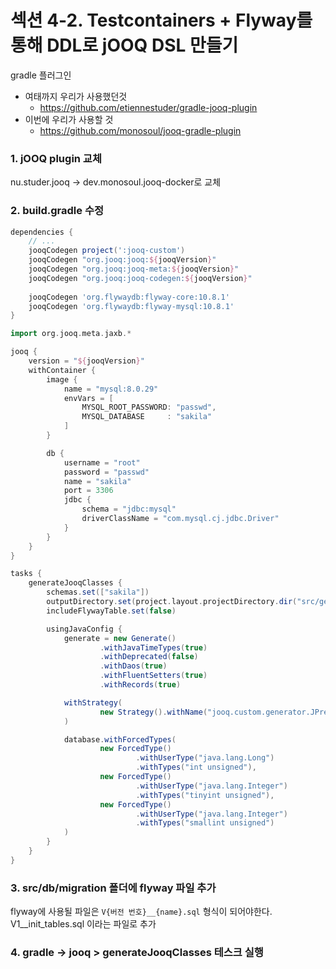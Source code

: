 # 섹션 4-2. Testcontainers + Flyway를 통해 DDL로 jOOQ DSL 만들기

gradle 플러그인
- 여태까지 우리가 사용했던것
  - https://github.com/etiennestuder/gradle-jooq-plugin
- 이번에 우리가 사용할 것
  - https://github.com/monosoul/jooq-gradle-plugin
### 1. jOOQ plugin 교체

nu.studer.jooq -> dev.monosoul.jooq-docker로 교체

### 2. build.gradle 수정
```groovy
dependencies {
    // ...
    jooqCodegen project(':jooq-custom')
    jooqCodegen "org.jooq:jooq:${jooqVersion}"
    jooqCodegen "org.jooq:jooq-meta:${jooqVersion}"
    jooqCodegen "org.jooq:jooq-codegen:${jooqVersion}"
    
    jooqCodegen 'org.flywaydb:flyway-core:10.8.1'
    jooqCodegen 'org.flywaydb:flyway-mysql:10.8.1'
}
```

```groovy
import org.jooq.meta.jaxb.*

jooq {
    version = "${jooqVersion}"
    withContainer {
        image {
            name = "mysql:8.0.29"
            envVars = [
                MYSQL_ROOT_PASSWORD: "passwd",
                MYSQL_DATABASE     : "sakila"
            ]
        }

        db {
            username = "root"
            password = "passwd"
            name = "sakila"
            port = 3306
            jdbc {
                schema = "jdbc:mysql"
                driverClassName = "com.mysql.cj.jdbc.Driver"
            }
        }
    }
}

tasks {
    generateJooqClasses {
        schemas.set(["sakila"])
        outputDirectory.set(project.layout.projectDirectory.dir("src/generated"))
        includeFlywayTable.set(false)

        usingJavaConfig {
            generate = new Generate()
                    .withJavaTimeTypes(true)
                    .withDeprecated(false)
                    .withDaos(true)
                    .withFluentSetters(true)
                    .withRecords(true)

            withStrategy(
                    new Strategy().withName("jooq.custom.generator.JPrefixGeneratorStrategy")
            )

            database.withForcedTypes(
                    new ForcedType()
                            .withUserType("java.lang.Long")
                            .withTypes("int unsigned"),
                    new ForcedType()
                            .withUserType("java.lang.Integer")
                            .withTypes("tinyint unsigned"),
                    new ForcedType()
                            .withUserType("java.lang.Integer")
                            .withTypes("smallint unsigned")
            )
        }
    }
}
```

### 3. src/db/migration 폴더에 flyway 파일 추가
flyway에 사용될 파일은 ```V{버전 번호}__{name}.sql``` 형식이 되어야한다.
V1__init_tables.sql 이라는 파일로 추가

### 4. gradle -> jooq > generateJooqClasses 테스크 실행
